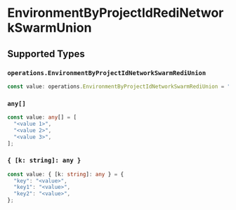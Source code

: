 # EnvironmentByProjectIdRediNetworkSwarmUnion


## Supported Types

### `operations.EnvironmentByProjectIdNetworkSwarmRediUnion`

```typescript
const value: operations.EnvironmentByProjectIdNetworkSwarmRediUnion = "null";
```

### `any[]`

```typescript
const value: any[] = [
  "<value 1>",
  "<value 2>",
  "<value 3>",
];
```

### `{ [k: string]: any }`

```typescript
const value: { [k: string]: any } = {
  "key": "<value>",
  "key1": "<value>",
  "key2": "<value>",
};
```

